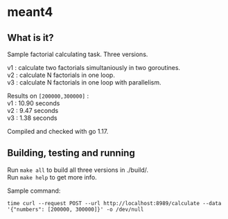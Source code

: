 # meant4

## What is it?

Sample factorial calculating task. Three versions.

v1 : calculate two factorials simultaniously in two goroutines.  
v2 : calculate N factorials in one loop.  
v3 : calculate N factorials in one loop with parallelism.  

Results on `[200000,300000]` :  
v1 : 10.90 seconds  
v2 : 9.47 seconds  
v3 : 1.38 seconds  

Compiled and checked with go 1.17.

## Building, testing and running

Run `make all` to build all three versions in ./build/.  
Run `make help` to get more info.  

Sample command:  

`time curl --request POST --url http://localhost:8989/calculate --data '{"numbers": [200000, 300000]}' -o /dev/null`  
